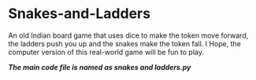 # Snakes-and-Ladders
An old Indian board game that uses dice to make the token move forward, the ladders push you up and the snakes make the token fall. I Hope, the computer version of this real-world game will be fun to play.

*********The main code file is named as snakes and ladders.py*********
